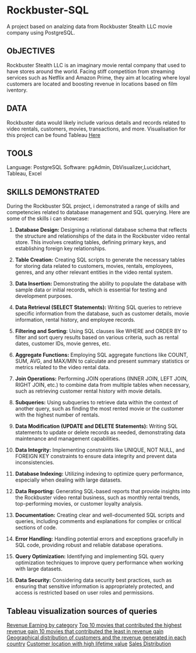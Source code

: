 #  Rockbuster-SQL
A project based on analzing data from Rockbuster Stealth LLC movie company using PostgreSQL.
## ObJECTIVES
Rockbuster Stealth LLC is an imaginary movie rental company that used to have stores around the world. Facing stiff competition from streaming services such as Netflix and Amazon Prime, they aim at locating where loyal customers are located and boosting revenue in locations based on film iventory.
## DATA
Rockbuster data would likely include various details and records related to video rentals, customers, movies, transactions, and more. Visualisation for this project can be found Tableau  [Here](https://public.tableau.com/views/SalesDistribution_16897096866960/Distribution?:language=en-GB&:display_count=n&:origin=viz_share_link)
## TOOLS
Language: PostgreSQL Software: pgAdmin, DbVisualizer,Lucidchart, Tableau, Excel
## SKILLS DEMONSTRATED
During the Rockbuster SQL project, i demonstrated a range of skills and competencies related to database management and SQL querying. Here are some of the skills i can showcase:

1. **Database Design:** Designing a relational database schema that reflects the structure and relationships of the data in the Rockbuster video rental store. This involves creating tables, defining primary keys, and establishing foreign key relationships.

2. **Table Creation:** Creating SQL scripts to generate the necessary tables for storing data related to customers, movies, rentals, employees, genres, and any other relevant entities in the video rental system.

3. **Data Insertion:** Demonstrating the ability to populate the database with sample data or initial records, which is essential for testing and development purposes.

4. **Data Retrieval (SELECT Statements):** Writing SQL queries to retrieve specific information from the database, such as customer details, movie information, rental history, and employee records.

5. **Filtering and Sorting:** Using SQL clauses like WHERE and ORDER BY to filter and sort query results based on various criteria, such as rental dates, customer IDs, movie genres, etc.

6. **Aggregate Functions:** Employing SQL aggregate functions like COUNT, SUM, AVG, and MAX/MIN to calculate and present summary statistics or metrics related to the video rental data.

7. **Join Operations:** Performing JOIN operations (INNER JOIN, LEFT JOIN, RIGHT JOIN, etc.) to combine data from multiple tables when necessary, such as retrieving customer rental history with movie details.

8. **Subqueries:** Using subqueries to retrieve data within the context of another query, such as finding the most rented movie or the customer with the highest number of rentals.

9. **Data Modification (UPDATE and DELETE Statements):** Writing SQL statements to update or delete records as needed, demonstrating data maintenance and management capabilities.

10. **Data Integrity:** Implementing constraints like UNIQUE, NOT NULL, and FOREIGN KEY constraints to ensure data integrity and prevent data inconsistencies.

11. **Database Indexing:** Utilizing indexing to optimize query performance, especially when dealing with large datasets.

12. **Data Reporting:** Generating SQL-based reports that provide insights into the Rockbuster video rental business, such as monthly rental trends, top-performing movies, or customer loyalty analysis.

13. **Documentation:** Creating clear and well-documented SQL scripts and queries, including comments and explanations for complex or critical sections of code.

14. **Error Handling:** Handling potential errors and exceptions gracefully in SQL code, providing robust and reliable database operations.

15. **Query Optimization:** Identifying and implementing SQL query optimization techniques to improve query performance when working with large datasets.

16. **Data Security:** Considering data security best practices, such as ensuring that sensitive information is appropriately protected, and access is restricted based on user roles and permissions.
## Tableau visualization sources of queries
[Revenue Earning by category]([https://www.example.com](https://public.tableau.com/views/Filmrating/FilmRating?:language=en-GB&publish=yes&:display_count=n&:origin=viz_share_link![image](https://github.com/Nem-tat/Rockbuster-SQL/assets/143923812/71c52add-0bd1-44c1-ab26-4171625da199))https://public.tableau.com/views/Filmrating/FilmRating?:language=en-GB&publish=yes&:display_count=n&:origin=viz_share_link![image](https://github.com/Nem-tat/Rockbuster-SQL/assets/143923812/71c52add-0bd1-44c1-ab26-4171625da199))
[Top 10 movies that contributed the highest revenue gain ]([https://www.example.com](https://public.tableau.com/views/Top10movieswithhighestrevenuecontribution/Top10?:language=en-GB&publish=yes&:display_count=n&:origin=viz_share_link)https://public.tableau.com/views/Top10movieswithhighestrevenuecontribution/Top10?:language=en-GB&publish=yes&:display_count=n&:origin=viz_share_link![image](https://github.com/Nem-tat/Rockbuster-SQL/assets/143923812/db934e25-d397-42ed-9eb3-7526b209a1ac)
)
[10 movies that contributed the least in revenue gain]([https://www.example.com](https://public.tableau.com/views/10MOVIESWITHLEASTREVENUEGAIN/Leastrevenue?:language=en-GB&publish=yes&:display_count=n&:origin=viz_share_link)https://public.tableau.com/views/10MOVIESWITHLEASTREVENUEGAIN/Leastrevenue?:language=en-GB&publish=yes&:display_count=n&:origin=viz_share_link![image](https://github.com/Nem-tat/Rockbuster-SQL/assets/143923812/c0a70fab-8389-4683-b7ad-277ae8495351)
)
[Geographical distribution of customers and the revenue generated in each country]([https://www.example.com](https://public.tableau.com/views/geographicaldistributionofcustomersandtherevenuegeneratedineachcountry/Distributionmap?:language=en-GB&:display_count=n&:origin=viz_share_link)https://public.tableau.com/views/geographicaldistributionofcustomersandtherevenuegeneratedineachcountry/Distributionmap?:language=en-GB&:display_count=n&:origin=viz_share_link![image](https://github.com/Nem-tat/Rockbuster-SQL/assets/143923812/ee21aac3-40e1-4d88-b96e-e5e94c2b28d8)
)
[Customer location with high lifetime value]([https://www.example.com](https://public.tableau.com/shared/BXC4J4RBQ?:display_count=n&:origin=viz_share_link)https://public.tableau.com/shared/BXC4J4RBQ?:display_count=n&:origin=viz_share_link![image](https://github.com/Nem-tat/Rockbuster-SQL/assets/143923812/bdcda52f-0647-4272-9691-3b302fc23ffb)
)
[Sales Distribution]([https://www.example.com](https://public.tableau.com/views/SalesDistribution_16897096866960/Distribution?:language=en-GB&publish=yes&:display_count=n&:origin=viz_share_link)https://public.tableau.com/views/SalesDistribution_16897096866960/Distribution?:language=en-GB&publish=yes&:display_count=n&:origin=viz_share_link![image](https://github.com/Nem-tat/Rockbuster-SQL/assets/143923812/ff0307c3-77ab-42e4-be65-841a4a56a737)
)





